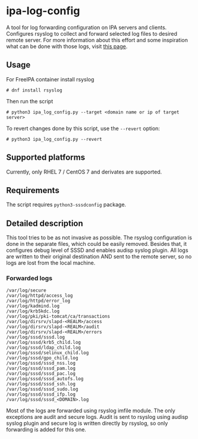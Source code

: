# ipa-log-config

A tool for log forwarding configuration on IPA servers and clients. Configures rsyslog to collect and forward selected log files to desired remote server. For more information about this effort and some inspiration what can be done with those logs, visit [this page](https://www.freeipa.org/page/Centralized_Logging).

## Usage
For FreeIPA container install rsyslog
```
# dnf install rsyslog
```

Then run the script
```
# python3 ipa_log_config.py --target <domain name or ip of target server>
```

To revert changes done by this script, use the `--revert` option:

```
# python3 ipa_log_config.py --revert
```

## Supported platforms

Currently, only RHEL 7 / CentOS 7 and derivates are supported.

## Requirements

The script requires `python3-sssdconfig` package.

## Detailed description

This tool tries to be as not invasive as possible. The rsyslog configuration is done in the separate files, which could be easily removed. Besides that, it configures debug level of SSSD and enables audisp syslog plugin. All logs are written to their original destination AND sent to the remote server, so no logs are lost from the local machine.

### Forwarded logs

```
/var/log/secure
/var/log/httpd/access_log
/var/log/httpd/error_log
/var/log/kadmind.log
/var/log/krb5kdc.log
/var/log/pki/pki-tomcat/ca/transactions
/var/log/dirsrv/slapd-<REALM>/access
/var/log/dirsrv/slapd-<REALM>/audit
/var/log/dirsrv/slapd-<REALM>/errors
/var/log/sssd/sssd.log
/var/log/sssd/krb5_child.log
/var/log/sssd/ldap_child.log
/var/log/sssd/selinux_child.log
/var/log/sssd/gpo_child.log
/var/log/sssd/sssd_nss.log
/var/log/sssd/sssd_pam.log
/var/log/sssd/sssd_pac.log
/var/log/sssd/sssd_autofs.log
/var/log/sssd/sssd_ssh.log
/var/log/sssd/sssd_sudo.log
/var/log/sssd/sssd_ifp.log
/var/log/sssd/sssd_<DOMAIN>.log
```

Most of the logs are forwarded using rsyslog imfile module. The only exceptions are audit and secure logs. Audit is sent to rsyslog using audisp syslog plugin and secure log is written directly by rsyslog, so only forwarding is added for this one. 
